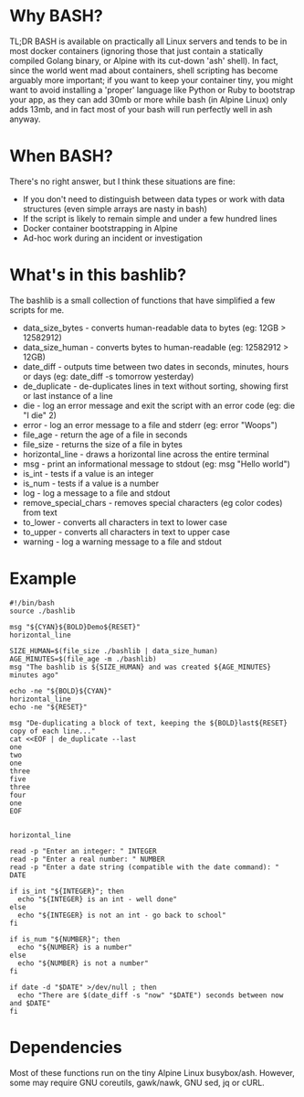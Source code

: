 # Why BASH?
TL;DR BASH is available on practically all Linux servers and tends to be in most docker containers (ignoring those that just contain a statically compiled Golang binary, or Alpine with its cut-down 'ash' shell). In fact, since the world went mad about containers, shell scripting has become arguably more important; if you want to keep your container tiny, you might want to avoid installing a 'proper' language like Python or Ruby to bootstrap your app, as they can add 30mb or more while bash (in Alpine Linux) only adds 13mb, and in fact most of your bash will run perfectly well in ash anyway.

# When BASH?
There's no right answer, but I think these situations are fine:
* If you don't need to distinguish between data types or work with data structures (even simple arrays are nasty in bash)
* If the script is likely to remain simple and under a few hundred lines
* Docker container bootstrapping in Alpine
* Ad-hoc work during an incident or investigation

# What's in this bashlib?
The bashlib is a small collection of functions that have simplified a few scripts for me.
* data_size_bytes - converts human-readable data to bytes (eg: 12GB > 12582912)
* data_size_human - converts bytes to human-readable (eg: 12582912 > 12GB)
* date_diff - outputs time between two dates in seconds, minutes, hours or days (eg: date_diff -s tomorrow yesterday)
* de_duplicate - de-duplicates lines in text without sorting, showing first or last instance of a line
* die - log an error message and exit the script with an error code (eg: die "I die" 2)
* error - log an error message to a file and stderr (eg: error "Woops")
* file_age - return the age of a file in seconds
* file_size - returns the size of a file in bytes
* horizontal_line - draws a horizontal line across the entire terminal
* msg - print an informational message to stdout (eg: msg "Hello world")
* is_int - tests if a value is an integer
* is_num - tests if a value is a number
* log - log a message to a file and stdout
* remove_special_chars - removes special characters (eg color codes) from text
* to_lower - converts all characters in text to lower case
* to_upper - converts all characters in text to upper case
* warning - log a warning message to a file and stdout

# Example
```
#!/bin/bash
source ./bashlib

msg "${CYAN}${BOLD}Demo${RESET}"
horizontal_line

SIZE_HUMAN=$(file_size ./bashlib | data_size_human)
AGE_MINUTES=$(file_age -m ./bashlib)
msg "The bashlib is ${SIZE_HUMAN} and was created ${AGE_MINUTES} minutes ago"

echo -ne "${BOLD}${CYAN}"
horizontal_line
echo -ne "${RESET}"

msg "De-duplicating a block of text, keeping the ${BOLD}last${RESET} copy of each line..."
cat <<EOF | de_duplicate --last
one
two
one
three
five
three
four
one
EOF


horizontal_line

read -p "Enter an integer: " INTEGER
read -p "Enter a real number: " NUMBER
read -p "Enter a date string (compatible with the date command): " DATE

if is_int "${INTEGER}"; then
  echo "${INTEGER} is an int - well done"
else
  echo "${INTEGER} is not an int - go back to school"
fi

if is_num "${NUMBER}"; then
  echo "${NUMBER} is a number"
else
  echo "${NUMBER} is not a number"
fi

if date -d "$DATE" >/dev/null ; then
  echo "There are $(date_diff -s "now" "$DATE") seconds between now and $DATE"
fi
```


# Dependencies
Most of these functions run on the tiny Alpine Linux busybox/ash. However, some may require GNU coreutils, gawk/nawk, GNU sed, jq or cURL.
